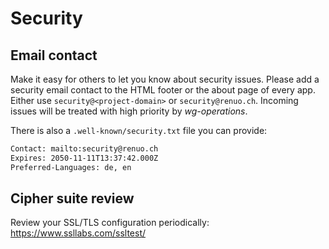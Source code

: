 # Security

## Email contact

Make it easy for others to let you know about security issues.
Please add a security email contact to the HTML footer or the about page of every app.
Either use `security@<project-domain>` or `security@renuo.ch`.
Incoming issues will be treated with high priority by _wg-operations_.

There is also a `.well-known/security.txt` file you can provide:

```txt
Contact: mailto:security@renuo.ch
Expires: 2050-11-11T13:37:42.000Z
Preferred-Languages: de, en
```

## Cipher suite review

Review your SSL/TLS configuration periodically: <https://www.ssllabs.com/ssltest/>
